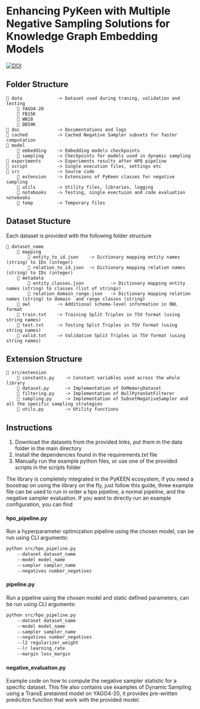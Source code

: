 # Enhancing PyKeen with Multiple Negative Sampling Solutions for Knowledge Graph Embedding Models
[![DOI](https://zenodo.org/badge/971351696.svg)](https://doi.org/10.5281/zenodo.15413074)

## Folder Structure

```
📁 data             -> Dataset used during traning, validation and testing
    📁 YAGO4-20     
    📁 FB15K        
    📁 WN18        
    📁 DB50K        
📁 doc              -> Documentations and logs
📁 cached           -> Cached Negative Sampler subsets for faster computation
📁 model
    📁 embedding    -> Embedding models checkpoints
    📁 sampling     -> Checkpoints for models used in dynamic sampling
📁 experiments      -> Experiments results after HPO pipeline
📁 script           -> Single execution files, settings etc     
📁 src              -> Source code
    📁 extension    -> Extensions of PyKeen classes for negative sampling
    📁 utils        -> Utility files, libraries, logging
    📁 notebooks    -> Testing, single exectuion and code evaluation notebooks
    📁 temp         -> Temporary files 
```

## Dataset Stucture

Each dataset is provided with the following folder structure

```
📁 dataset_name
    📁 mapping      
        📄 entity_to_id.json    -> Dictionary mapping entity names (string) to IDs (integer)
        📄 relation_to_id.json  -> Dictionary mapping relation names (string) to IDs (integer)
    📁 metadata
        📄 entity_classes.json          -> Dictionary mapping entity names (string) to classes (list of strings)
        📄 relation_domain_range.json   -> Dictionary mapping relation names (string) to domain  and range classes (string)
    📁 owl          -> Additional schema-level information in OWL format
    📄 train.txt    -> Training Split Triples in TSV format (using string names)
    📄 test.txt     -> Testing Split Triples in TSV format (using string names)
    📄 valid.txt    -> Validation Split Triples in TSV format (using string names)
```

## Extension Structure

```
📁 src/extension
    📄 constants.py    -> Constant variables used across the whole library
    📄 dataset.py      -> Implementation of OnMemoryDataset
    📄 filtering.py    -> Implementation of NullPytonSetFilterer
    📄 sampling.py     -> Implementation of SubsetNegativeSampler and all the specific sampling strategies
    📄 utils.py        -> Utility functions

```

## Instructions

1. Download the datasets from the provided links, put them in the data folder in the main directory
2. Install the dependencies found in the requirements.txt file
3. Manually run the example python files, or use one of the provided scripts in the scripts folder

The library is completely integrated in the PyKEEN ecosystem, if you need a boostrap on using the library on the fly, just 
follow this guide, three example file can be used to run in order a hpo pipeline, a normal pipeline, and the negative sampler
evaluation. If you want to directly run an example configuration, you can find 

#### hpo_pipeline.py
Run a hyperparameter optimization pipeline using the chosen model, can be run using CLI arguments:

```bash
python src/hpo_pipeline.py 
    --dataset dataset_name 
    --model model_name 
    --sampler sampler_name 
    --negatives number_negatives
```

#### pipeline.py
Run a pipeline using the chosen model and static defined parameters, can be run using CLI arguments:

```bash
python src/hpo_pipeline.py 
    --dataset dataset_name 
    --model model_name 
    --sampler sampler_name 
    --negatives number_negatives 
    --l2 regularizer_weight 
    --lr learning_rate 
    --margin loss_margin
```

#### negative_evaluation.py

Example code on how to compute the negative sampler statistic for a specific dataset. This file also contains use examples 
of Dynamic Sampling using a TransE pretained model on YAGO4-20, it provides pre-written prediciton function that work 
with the provided model.




